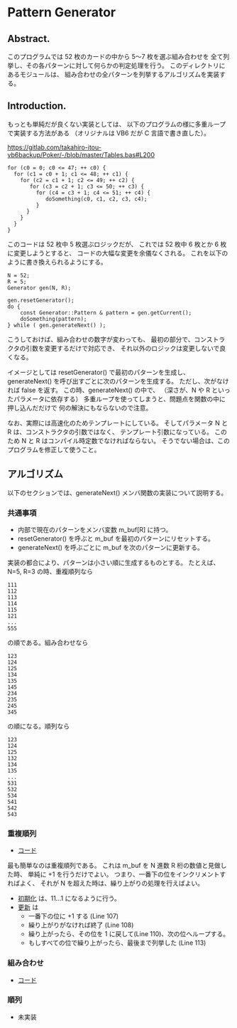 # Pattern Generator

##  Abstract.

このプログラムでは 52 枚のカードの中から 5～7 枚を選ぶ組み合わせを
全て列挙し、その各パターンに対して何らかの判定処理を行う。
このディレクトリにあるモジュールは、
組み合わせの全パターンを列挙するアルゴリズムを実装する。

##  Introduction.

もっとも単純だが良くない実装としては、
以下のプログラムの様に多重ループで実装する方法がある
（オリジナルは VB6 だが C 言語で書き直した）。

https://gitlab.com/takahiro-itou-vb6backup/Poker/-/blob/master/Tables.bas#L200

```
for (c0 = 0; c0 <= 47; ++ c0) {
  for (c1 = c0 + 1; c1 <= 48; ++ c1) {
    for (c2 = c1 + 1; c2 <= 49; ++ c2) {
       for (c3 = c2 + 1; c3 <= 50; ++ c3) {
         for (c4 = c3 + 1; c4 <= 51; ++ c4) {
            doSomething(c0, c1, c2, c3, c4);
         }
      }
    }
  }
}
```

このコードは 52 枚中 5 枚選ぶロジックだが、
これでは 52 枚中 6 枚とか 6 枚に変更しようとすると、
コードの大幅な変更を余儀なくされる。
これを以下のように書き換えられるようにする。

```
N = 52;
R = 5;
Generator gen(N, R);

gen.resetGenerator();
do {
    const Generator::Pattern & pattern = gen.getCurrent();
    doSomething(pattern);
} while ( gen.generateNext() );
```

こうしておけば、組み合わせの数字が変わっても、
最初の部分で、コンストラクタの引数を変更するだけで対応でき、
それ以外のロジックは変更しないで良くなる。

イメージとしては
resetGenerator() で最初のパターンを生成し、
generateNext() を呼び出すごとに次のパターンを生成する。
ただし、次がなければ false を返す。
この時、generateNext() の中で、
（深さが、N や R といったパラメータに依存する）
多重ループを使ってしまうと、問題点を関数の中に押し込んだだけで
何の解決にもならないので注意。

なお、実際には高速化のためテンプレートにしている。
そしてパラメータ N と R は、コンストラクタの引数ではなく、
テンプレート引数になっている。
このため N と R はコンパイル時定数でなければならない。
そうでない場合は、このプログラムを修正して使うこと。

##  アルゴリズム

以下のセクションでは、generateNext() メンバ関数の実装について説明する。

###   共通事項

- 内部で現在のパターンをメンバ変数 m_buf[R] に持つ。
- resetGenerator() を呼ぶと m_buf を最初のパターンにリセットする。
- generateNext() を呼ぶごとに  m_buf を次のパターンに更新する。

実装の都合により、パターンは小さい順に生成するものとする。
たとえば、N=5, R=3 の時、重複順列なら

```
111
112
113
114
115
121
...
555
```

の順である。組み合わせなら

```
123
124
125
134
135
145
234
235
245
345
```

の順になる。順列なら

```
123
124
125
132
134
135
...
531
532
534
541
542
543
```

###  重複順列

- [コード](RepeatedPermutationGenerator.inl)

最も簡単なのは重複順列である。
これは m_buf を N 進数 R 桁の数値と見做した時、
単純に +1 を行うだけでよい。
つまり、一番下の位をインクリメントすればよく、
それが N を超えた時は、繰り上がりの処理を行えばよい。

- [初期化](RepeatedPermutationGenerator.inl#L92) は、11...1 になるように行う。
- [更新](RepeatedPermutationGenerator.inl#L105) は
    - 一番下の位に +1 する (Line 107)
    - 繰り上がりがなければ終了 (Line 108)
    - 繰り上がったら、その位を 1 に戻して(Line 110)、次の位へループする。
    - もしすべての位で繰り上がったら、最後まで列挙した (Line 113)

###  組み合わせ


- [コード](CombinationGenerator.inl)

###  順列

- 未実装
